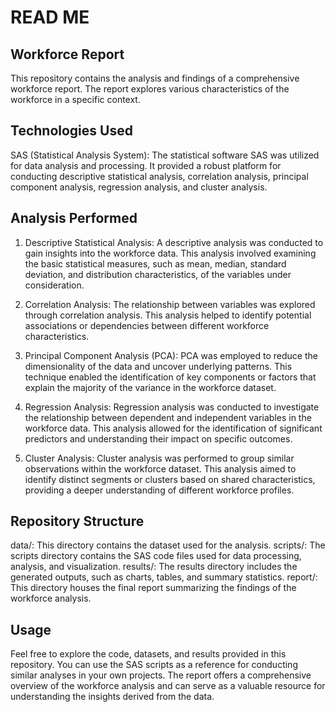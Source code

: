 # READ ME
## Workforce Report
This repository contains the analysis and findings of a comprehensive workforce report. The report explores various characteristics of the workforce in a specific context.

## Technologies Used
SAS (Statistical Analysis System): The statistical software SAS was utilized for data analysis and processing. It provided a robust platform for conducting descriptive statistical analysis, correlation analysis, principal component analysis, regression analysis, and cluster analysis.
## Analysis Performed
1. Descriptive Statistical Analysis: A descriptive analysis was conducted to gain insights into the workforce data. This analysis involved examining the basic statistical measures, such as mean, median, standard deviation, and distribution characteristics, of the variables under consideration.

2. Correlation Analysis: The relationship between variables was explored through correlation analysis. This analysis helped to identify potential associations or dependencies between different workforce characteristics.

3. Principal Component Analysis (PCA): PCA was employed to reduce the dimensionality of the data and uncover underlying patterns. This technique enabled the identification of key components or factors that explain the majority of the variance in the workforce dataset.

4. Regression Analysis: Regression analysis was conducted to investigate the relationship between dependent and independent variables in the workforce data. This analysis allowed for the identification of significant predictors and understanding their impact on specific outcomes.

5. Cluster Analysis: Cluster analysis was performed to group similar observations within the workforce dataset. This analysis aimed to identify distinct segments or clusters based on shared characteristics, providing a deeper understanding of different workforce profiles.

## Repository Structure
data/: This directory contains the dataset used for the analysis.
scripts/: The scripts directory contains the SAS code files used for data processing, analysis, and visualization.
results/: The results directory includes the generated outputs, such as charts, tables, and summary statistics.
report/: This directory houses the final report summarizing the findings of the workforce analysis.
## Usage
Feel free to explore the code, datasets, and results provided in this repository. You can use the SAS scripts as a reference for conducting similar analyses in your own projects. The report offers a comprehensive overview of the workforce analysis and can serve as a valuable resource for understanding the insights derived from the data.

